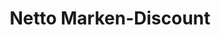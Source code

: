 ---
title: "Netto Marken-Discount"
url: /heilbronn/netto-marken-discount-im-kaethchenhof-marktplatz/
shop: Supermarkt
---